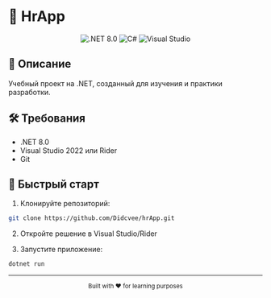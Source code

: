 # 🚀 HrApp

<div align="center">
  <img src="https://img.shields.io/badge/.NET-8.0-512BD4?style=for-the-badge&logo=dotnet&logoColor=white" alt=".NET 8.0"/>
  <img src="https://img.shields.io/badge/C%23-239120?style=for-the-badge&logo=c-sharp&logoColor=white" alt="C#"/>
  <img src="https://img.shields.io/badge/Visual_Studio-5C2D91?style=for-the-badge&logo=visual-studio&logoColor=white" alt="Visual Studio"/>
</div>

## 📝 Описание
Учебный проект на .NET, созданный для изучения и практики разработки.

## 🛠️ Требования
- .NET 8.0
- Visual Studio 2022 или Rider
- Git

## 🚀 Быстрый старт

1. Клонируйте репозиторий:
```bash
git clone https://github.com/Didcvee/hrApp.git
```

2. Откройте решение в Visual Studio/Rider

3. Запустите приложение:
```bash
dotnet run
```

---
<div align="center">
  <sub>Built with ❤️ for learning purposes</sub>
</div> 
